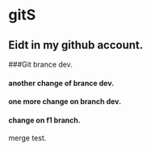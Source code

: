 # gitS

## Eidt in my github account.
###Git brance dev.
#### another change of brance dev.
#### one more change on branch dev.

#### change on f1 branch.
merge test.

